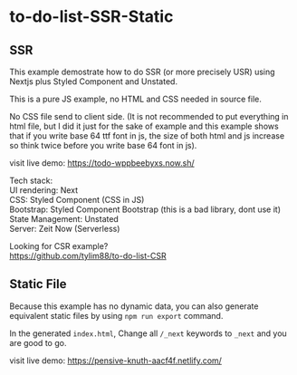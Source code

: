 # to-do-list-SSR-Static

## SSR

This example demostrate how to do SSR (or more precisely USR) using Nextjs plus Styled Component and Unstated.

This is a pure JS example, no HTML and CSS needed in source file.

No CSS file send to client side. (It is not recommended to put everything in html file, but I did it just for the sake of example and this example shows that if you write base 64 ttf font in js, the size of both html and js increase so think twice before you write base 64 font in js).

visit live demo: https://todo-wppbeebyxs.now.sh/

Tech stack:  
UI rendering: Next  
CSS: Styled Component (CSS in JS)  
Bootstrap: Styled Component Bootstrap (this is a bad library, dont use it)  
State Management: Unstated  
Server: Zeit Now (Serverless)

Looking for CSR example?  
https://github.com/tylim88/to-do-list-CSR

## Static File

Because this example has no dynamic data, you can also generate equivalent static files by using `npm run export` command.

In the generated `index.html`, Change all `/_next` keywords to `_next` and you are good to go.

visit live demo: https://pensive-knuth-aacf4f.netlify.com/
